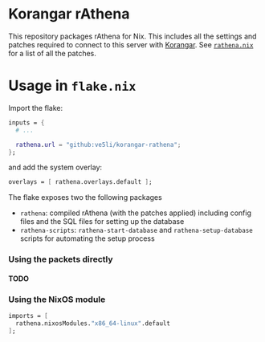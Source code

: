 # Korangar rAthena

This repository packages rAthena for Nix. This includes all the settings and patches required to connect to this server with [Korangar](https://github.com/vE5li/korangar). See [`rathena.nix`](./rathena.nix) for a list of all the patches.

# Usage in `flake.nix`

Import the flake:

```nix
inputs = {
  # ...

  rathena.url = "github:ve5li/korangar-rathena";
};
```

and add the system overlay:

```nix
overlays = [ rathena.overlays.default ];

```

The flake exposes two the following packages
- `rathena`: compiled rAthena (with the patches applied) including config files and the SQL files for setting up the database
- `rathena-scripts`: `rathena-start-database` and `rathena-setup-database` scripts for automating the setup process

### Using the packets directly

#### TODO

### Using the NixOS module

```nix
imports = [
  rathena.nixosModules."x86_64-linux".default
];
```
